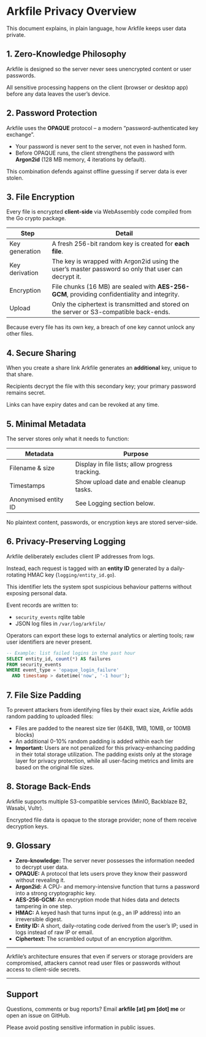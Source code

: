 # Arkfile Privacy Overview

This document explains, in plain language, how Arkfile keeps user data private.

## 1. Zero-Knowledge Philosophy

Arkfile is designed so the server never sees unencrypted content or user passwords.

All sensitive processing happens on the client (browser or desktop app) before any data leaves the user’s device.

## 2. Password Protection

Arkfile uses the **OPAQUE** protocol – a modern “password-authenticated key exchange”.  
- Your password is never sent to the server, not even in hashed form.  
- Before OPAQUE runs, the client strengthens the password with **Argon2id** (128 MB memory, 4 iterations by default).  

This combination defends against offline guessing if server data is ever stolen.

## 3. File Encryption

Every file is encrypted **client-side** via WebAssembly code compiled from the Go crypto package.

| Step | Detail |
|------|--------|
| Key generation | A fresh 256-bit random key is created for **each file**. |
| Key derivation | The key is wrapped with Argon2id using the user’s master password so only that user can decrypt it. |
| Encryption | File chunks (16 MB) are sealed with **AES-256-GCM**, providing confidentiality and integrity. |
| Upload | Only the ciphertext is transmitted and stored on the server or S3-compatible back-ends. |

Because every file has its own key, a breach of one key cannot unlock any other files.

## 4. Secure Sharing

When you create a share link Arkfile generates an **additional** key, unique to that share.

Recipients decrypt the file with this secondary key; your primary password remains secret.

Links can have expiry dates and can be revoked at any time.

## 5. Minimal Metadata

The server stores only what it needs to function:

| Metadata | Purpose |
|----------|---------|
| Filename & size | Display in file lists; allow progress tracking. |
| Timestamps | Show upload date and enable cleanup tasks. |
| Anonymised entity ID | See Logging section below. |

No plaintext content, passwords, or encryption keys are stored server-side.

## 6. Privacy-Preserving Logging

Arkfile deliberately excludes client IP addresses from logs.

Instead, each request is tagged with an **entity ID** generated by a daily-rotating HMAC key (`logging/entity_id.go`).

This identifier lets the system spot suspicious behaviour patterns without exposing personal data.

Event records are written to:

* `security_events` rqlite table  
* JSON log files in `/var/log/arkfile/`

Operators can export these logs to external analytics or alerting tools; raw user identifiers are never present.

```sql
-- Example: list failed logins in the past hour
SELECT entity_id, count(*) AS failures
FROM security_events
WHERE event_type = 'opaque_login_failure'
  AND timestamp > datetime('now', '-1 hour');
```

## 7. File Size Padding

To prevent attackers from identifying files by their exact size, Arkfile adds random padding to uploaded files:
- Files are padded to the nearest size tier (64KB, 1MB, 10MB, or 100MB blocks)
- An additional 0-10% random padding is added within each tier
- **Important:** Users are not penalized for this privacy-enhancing padding in their total storage utilization. The padding exists only at the storage layer for privacy protection, while all user-facing metrics and limits are based on the original file sizes.

## 8. Storage Back-Ends

Arkfile supports multiple S3-compatible services (MinIO, Backblaze B2, Wasabi, Vultr).

Encrypted file data is opaque to the storage provider; none of them receive decryption keys.

## 9. Glossary

- **Zero-knowledge:** The server never possesses the information needed to decrypt user data.
- **OPAQUE:** A protocol that lets users prove they know their password without revealing it.
- **Argon2id:** A CPU- and memory-intensive function that turns a password into a strong cryptographic key.
- **AES-256-GCM:** An encryption mode that hides data and detects tampering in one step.
- **HMAC:** A keyed hash that turns input (e.g., an IP address) into an irreversible digest.
- **Entity ID:** A short, daily-rotating code derived from the user’s IP; used in logs instead of raw IP or email.
- **Ciphertext:** The scrambled output of an encryption algorithm.

---

Arkfile’s architecture ensures that even if servers or storage providers are compromised, attackers cannot read user files or passwords without access to client-side secrets.

---

## Support

Questions, comments or bug reports? Email **arkfile [at] pm [dot] me** or open an issue on GitHub.  

Please avoid posting sensitive information in public issues.
